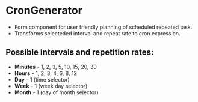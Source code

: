 # CronGenerator
- Form component for user friendly planning of scheduled repeated task.
- Transforms selecteded interval and repeat rate to cron expression.

## Possible intervals and repetition rates:
- **Minutes** - 1, 2, 3, 5, 10, 15, 20, 30
- **Hours** - 1, 2, 3, 4, 6, 8, 12
- **Day** - 1 (time selector)
- **Week** - 1 (week day selector)
- **Month** - 1 (day of month selector)